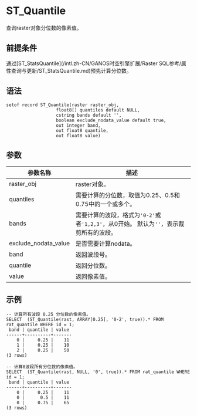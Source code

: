 # ST\_Quantile

查询raster对象分位数的像素值。

## 前提条件

通过[ST\_StatsQuantile](/intl.zh-CN/GANOS时空引擎扩展/Raster SQL参考/属性查询与更新/ST_StatsQuantile.md)预先计算分位数。

## 语法

```
setof record ST_Quantile(raster raster_obj,
                   float8[] quantiles default NULL,
                   cstring bands default '',
                   boolean exclude_nodata_value default true, 
                   out integer band,
                   out float8 quantile,
                   out float8 value)
```

## 参数

|参数名称|描述|
|----|--|
|raster\_obj|raster对象。|
|quantiles|需要计算的分位数，取值为0.25、0.5和0.75中的一个或多个。|
|bands|需要计算的波段，格式为`'0-2'`或者`'1,2,3'`，从0开始。 默认为`''`，表示裁剪所有的波段。|
|exclude\_nodata\_value|是否需要计算nodata。|
|band|返回波段号。|
|quantile|返回分位数。|
|value|返回像素值。|

## 示例

```
-- 计算所有波段 0.25 分位数的像素值。
SELECT  (ST_Quantile(rast, ARRAY[0.25], '0-2', true)).* FROM rat_quantile WHERE id = 1;
 band | quantile | value 
------+----------+-------
    0 |     0.25 |    11
    1 |     0.25 |    10
    2 |     0.25 |    50
(3 rows)

-- 计算0波段所有分位数的像素值。
SELECT  (ST_Quantile(rast, NULL, '0', true)).* FROM rat_quantile WHERE id = 1;
 band | quantile | value 
------+----------+-------
    0 |     0.25 |    11
    0 |      0.5 |    11
    0 |     0.75 |    65
(3 rows)
```

